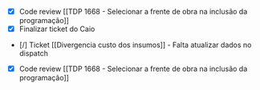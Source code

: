 
- [x] Code review [[TDP 1668 - Selecionar a frente de obra na inclusão da programação]]
- [x] Finalizar ticket do Caio
- [/] Ticket [[Divergencia custo dos insumos]] - Falta atualizar dados no dispatch
- [x] Code review [[TDP 1668 - Selecionar a frente de obra na inclusão da programação]]
